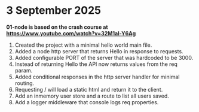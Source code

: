 # 3 September 2025

**01-node is based on the crash course at https://www.youtube.com/watch?v=32M1al-Y6Ag**

1. Created the project with a minimal hello world main file.
2. Added a node http server that returns Hello in response to requests.
3. Added configurable PORT of the server that was hardcoded to be 3000.
4. Instead of returning Hello the API now returns values from the req param.
5. Added conditional responses in the http server handler for minimal routing.
6. Requesting / will load a static html and return it to the client.
7. Add an inmemory user store and a route to list all users saved.
8. Add a logger middleware that console logs req properties.